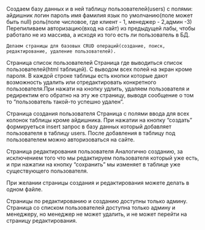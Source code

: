 Создаем базу данных и в ней таблицу  пользователей(users) с полями:
айдишник
логин
пароль
имя
фамилия
язык по умолчанию(поле может быть null)
роль(поле числовое, где клиент - 1, менеджер - 2,админ -3)
Перепиливаем авторизацию(вход на сайт) из предыдущей лабы, чтобы работало не из массива, а исходя из того есть ли пользователь в БД.

	Делаем страницы для базовых CRUD операций(создание, поиск, редактирование, удаление пользователей).
Страница список пользователей
	Страница где выводиться список пользователей(html таблицей). С выводом всех полей на экран кроме пароля. В каждой строке таблицы есть кнопки которые дают возможность удалить или отредактировать конкретного пользователя.При нажати на кнопку удлить, удаляем пользователя  и редиректим его обратно на эту же страницу, выводя сообщение о том то “пользователь такой-то успешно удален”.

Страница создания пользователя
Страница с полями ввода для всех колонок  таблицы кроме айдишника. При нажатии на кнопку “создать” формируеться insert запрос в базу данных который добавляет пользователя в таблицу users. После добавления в таблицу под пользователем можно авторизоваться на сайте.

Страница редактирования пользователя
Аналогично созданию, за исключением того что мы редактируем пользователя который уже есть, и при нажатии на кнопку “сохранить” мы изменяет в таблице уже существующего пользователя.

При желании страницы создания и редактирования можете делать в одном файле.

Страницы по редактированию и созданию доступны только админу. Страница со списком пользователей доступна только админу и менеджеру, но менеджер не может удалить, и не может перейти на страницу редактирования.
